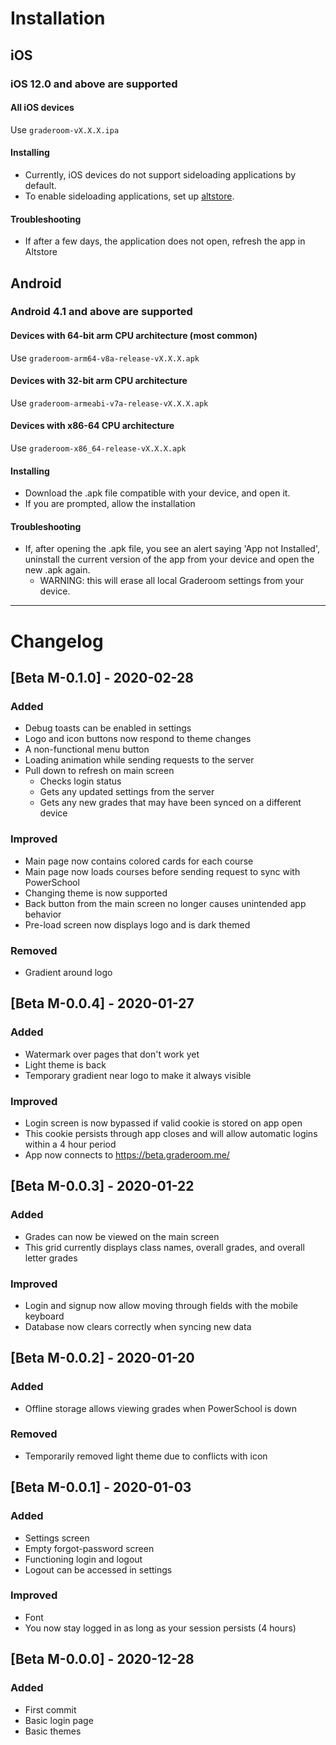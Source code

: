 # Installation

## iOS
### iOS 12.0 and above are supported

#### All iOS devices
Use `graderoom-vX.X.X.ipa`

#### Installing
- Currently, iOS devices do not support sideloading applications by default.
- To enable sideloading applications, set up [altstore](https://altstore.io).

#### Troubleshooting
- If after a few days, the application does not open, refresh the app in Altstore

## Android
### Android 4.1 and above are supported

#### Devices with 64-bit arm CPU architecture (most common)
Use `graderoom-arm64-v8a-release-vX.X.X.apk`

#### Devices with 32-bit arm CPU architecture
Use `graderoom-armeabi-v7a-release-vX.X.X.apk`

#### Devices with x86-64 CPU architecture
Use `graderoom-x86_64-release-vX.X.X.apk`

#### Installing
- Download the .apk file compatible with your device, and open it.
- If you are prompted, allow the installation

#### Troubleshooting
- If, after opening the .apk file, you see an alert saying 'App not Installed', uninstall the current version of the app from your device and open the new .apk again.
  - WARNING: this will erase all local Graderoom settings from your device.

---

# Changelog

## [Beta M-0.1.0] - 2020-02-28
### Added
- Debug toasts can be enabled in settings
- Logo and icon buttons now respond to theme changes
- A non-functional menu button
- Loading animation while sending requests to the server
- Pull down to refresh on main screen<ul>
- Checks login status
- Gets any updated settings from the server
- Gets any new grades that may have been synced on a different device</ul>

### Improved
- Main page now contains colored cards for each course
- Main page now loads courses before sending request to sync with PowerSchool
- Changing theme is now supported
- Back button from the main screen no longer causes unintended app behavior
- Pre-load screen now displays logo and is dark themed

### Removed
- Gradient around logo

## [Beta M-0.0.4] - 2020-01-27
### Added
- Watermark over pages that don't work yet
- Light theme is back
- Temporary gradient near logo to make it always visible

### Improved
- Login screen is now bypassed if valid cookie is stored on app open
- This cookie persists through app closes and will allow automatic logins within a 4 hour period
- App now connects to https://beta.graderoom.me/

## [Beta M-0.0.3] - 2020-01-22
### Added
- Grades can now be viewed on the main screen
- This grid currently displays class names, overall grades, and overall letter grades

### Improved
- Login and signup now allow moving through fields with the mobile keyboard
- Database now clears correctly when syncing new data

## [Beta M-0.0.2] - 2020-01-20
### Added
- Offline storage allows viewing grades when PowerSchool is down

### Removed
- Temporarily removed light theme due to conflicts with icon

## [Beta M-0.0.1] - 2020-01-03
### Added
- Settings screen
- Empty forgot-password screen
- Functioning login and logout
- Logout can be accessed in settings

### Improved
- Font
- You now stay logged in as long as your session persists (4 hours)

## [Beta M-0.0.0] - 2020-12-28
### Added
- First commit
- Basic login page
- Basic themes

